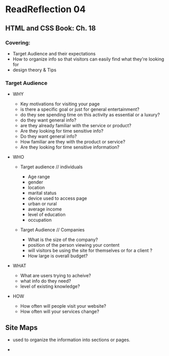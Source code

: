 
# ReadReflection 04 

## HTML and CSS Book: Ch. 18 

### Covering: 
- Target Audience and their expectations
- How to organize info so that visitors can easily find what they're looking for
- design theory & Tips

### Target Audience

- WHY
  - Key motivations for visiting your page
  - is there a specific goal or just for general entertainment?
  - do they see spending time on this activity as essential or a luxury?
  - do they want general info? 
  - are they already familiar with the service or product?
  - Are they looking for time sensitive info? 
  - Do they want general info? 
  - How familiar are they with the product or service?
  - Are they looking for time sensitive information?

- WHO
  - Target audience // individuals
    - Age range
    - gender
    - location
    - marital status
    - device used to access page
    - urban or rural
    - average income
    - level of education
    - occupation
    
  - Target Audience // Companies
    - What is the size of the company? 
    - position of the person viewing your content
    - will visitors be using the site for themselves or for a client ?
    - How large is overall budget? 

- WHAT 
  - What are users trying to acheive? 
  - what info do they need? 
  - level of existing knowledge? 

- HOW 
  - How often will people visit your website? 
  - How often will your services change? 

## Site Maps 
- used to organize the information into sections or pages. 

- 

